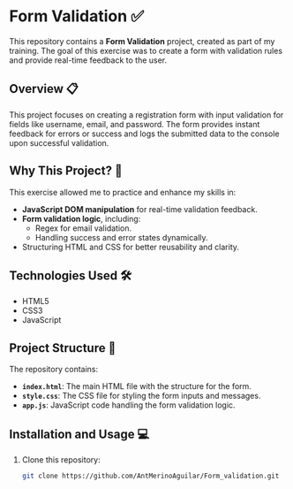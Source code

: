 # Form Validation ✅

This repository contains a **Form Validation** project, created as part of my training. The goal of this exercise was to create a form with validation rules and provide real-time feedback to the user.

## Overview 📋

This project focuses on creating a registration form with input validation for fields like username, email, and password. The form provides instant feedback for errors or success and logs the submitted data to the console upon successful validation.

## Why This Project? 🤔

This exercise allowed me to practice and enhance my skills in:

- **JavaScript DOM manipulation** for real-time validation feedback.
- **Form validation logic**, including:
  - Regex for email validation.
  - Handling success and error states dynamically.
- Structuring HTML and CSS for better reusability and clarity.

## Technologies Used 🛠️

- HTML5
- CSS3
- JavaScript

## Project Structure 📂

The repository contains:

- **`index.html`**: The main HTML file with the structure for the form.
- **`style.css`**: The CSS file for styling the form inputs and messages.
- **`app.js`**: JavaScript code handling the form validation logic.

## Installation and Usage 💻

1. Clone this repository:
   ```bash
   git clone https://github.com/AntMerinoAguilar/Form_validation.git

